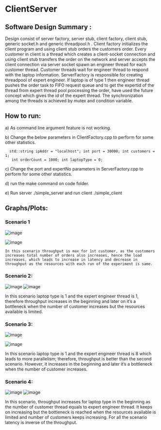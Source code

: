 # ClientServer

## Software Design Summary : 
Design consist of server factory, server stub, client factory, client stub, generic socket.h and generic threadpool.h . Client factory initializes the client program and using client stub orders the customers order. Every customer in client is a thread which creates a client-socket connection and using client stub transfers the order on the network and server accepts the client connection via server socket spawn an engineer thread for each customer thread. Customer threads wait for engineer thread to respond with the laptop information. ServerFactory is responsible for creating threadpool of expert engineer. If laptop is of type 1 then engineer thread pushes the order task to FIFO request queue and to get the expertid of the thread from expert thread pool processing the order, have used the future concept which gives the id of the expert thread. The synchronization among the threads is achieved by mutex and condition variable.

## How to run:

a) As command line argument feature is not working. 

b) Change the below parameters in ClientFactory.cpp to perform for some other statistics.

      std::string ipAddr = "localhost"; int port = 30000; int customers = 1;
       int orderCount = 1000; int laptopType = 0;
       
c) Change the port and expertNo parameters in ServerFactory.cpp to perform for some other statistics.

d) run the make command on code folder.

e) Run server ./simple_server and run client ./simple_client

## Graphs/Plots: 
### Scenario 1      
![image](https://user-images.githubusercontent.com/79550954/158515634-9bb59181-9b95-4dee-876d-76fe8219988c.png)

 ![image](https://user-images.githubusercontent.com/79550954/158515605-9f1752bd-42e8-45c8-a093-2b9ff296a915.png)

    In this scenario throughput is max for 1st customer, as the customers increases total number of orders also increases, hence the load increases, which leads to increase in latency and decrease in throughput as the resources with each run of the experiment is same.
    
### Scenario 2:
 ![image](https://user-images.githubusercontent.com/79550954/158515718-d35130fc-5225-4304-ad89-2e3eb014c983.png)
![image](https://user-images.githubusercontent.com/79550954/158515728-a86b3431-a59f-4cb8-b2d0-8944bbd9753f.png)


In this scenario laptop type is 1 and the expert engineer thread is 1, therefore throughput increases in the beginning and later on it’s a bottleneck when the number of customer increases but the resources available is limited.

### Scenario 3:
 
 ![image](https://user-images.githubusercontent.com/79550954/158515742-1ed558c5-10f8-42f1-b73b-dc8501cee802.png)

![image](https://user-images.githubusercontent.com/79550954/158515751-35016025-4439-4381-b1b5-2d9007f7da00.png)

In this scenario laptop type is 1 and the expert engineer thread is 8 which leads to more parallelism; therefore, throughput is better than the second scenario. However, it increases in the beginning and later it’s a bottleneck when the number of customer increases.




### Scenario 4:
 ![image](https://user-images.githubusercontent.com/79550954/158515761-7d4d093a-35c4-4b6c-91d6-6fb911941c2e.png)
![image](https://user-images.githubusercontent.com/79550954/158515772-00b47319-14bd-4c58-94c0-620e3e57f629.png)

 
In this scenario, throughput increases for laptop type in the beginning as the number of customer thread equals to expert engineer thread. It keeps on increasing but the bottleneck is reached when the resources available is limited and number of customers keeps increasing.
For all the scenario latency is inverse of the throughput.
